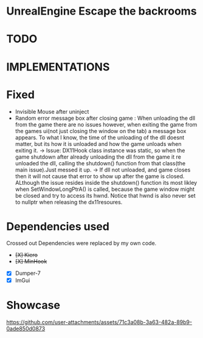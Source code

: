 # UnrealEngine Escape the backrooms



# TODO

# IMPLEMENTATIONS

# Fixed
* Invisible Mouse after uninject
* Random error message box after closing game :  When unloading the dll from the game there are no issues however, when exiting the game from the games ui(not just closing the window on the tab) a message box appears. To what I know, the time of the unloading of the dll doesnt matter, but its how it is unloaded and how the game unloads when exiting it.
  -> Issue: DX11Hook class instance was static, so when the game shutdown after already unloading the dll from the game it re unloaded the dll, calling the shutdown() function from that class(the main issue).Just messed it up.
  -> If dll not unloaded, and game closes then it will not cause that error to show up after the  game is closed. ALthough the issue resides inside the shutdown() function its most likley when SetWindowLongPtrA() is called, because the game window might be closed and try to access its hwnd. Notice that hwnd is also never set to nullptr when releasing the dx11resoures.

# Dependencies used
Crossed out Dependencies were replaced by my own code.
- ~~[X] Kiero~~
- ~~[X] MinHook~~
- [X] Dumper-7
- [X] ImGui

# Showcase
https://github.com/user-attachments/assets/71c3a08b-3a63-482a-89b9-0ade850d0873

